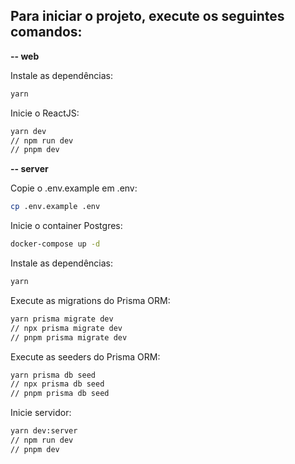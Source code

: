 
## Para iniciar o projeto, execute os seguintes comandos:

**-- web**

Instale as dependências:
```zsh 
yarn
```
Inicie o ReactJS:
```zsh
yarn dev
// npm run dev
// pnpm dev
```


**-- server**

Copie o .env.example em .env:
```zsh 
cp .env.example .env
```
Inicie o container Postgres:
```zsh 
docker-compose up -d
```
Instale as dependências:
```zsh 
yarn
```
Execute as migrations do Prisma ORM:
```zsh
yarn prisma migrate dev
// npx prisma migrate dev
// pnpm prisma migrate dev
```
Execute as seeders do Prisma ORM:
```zsh
yarn prisma db seed
// npx prisma db seed
// pnpm prisma db seed
```
Inicie servidor:
```zsh
yarn dev:server
// npm run dev
// pnpm dev
```
